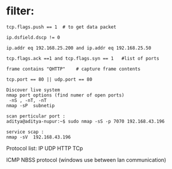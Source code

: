 # filter:
```
tcp.flags.push == 1  # to get data packet

ip.dsfield.dscp != 0 

ip.addr eq 192.168.25.200 and ip.addr eq 192.168.25.50

tcp.flags.ack ==1 and tcp.flags.syn == 1   #list of ports

frame contains "QHTTP"    # capture frame contents

tcp.port == 80 || udp.port == 80

```

```
Discover live system 
nmap port options (find numer of open ports)
 -nS , -nT, -nT
nmap -sP  subnetip

scan perticular port :
aditya@aditya-nupur:~$ sudo nmap -sS -p 7070 192.168.43.196 

service scap :
nmap -sV  192.168.43.196 

```

Protocol list:
IP
UDP
HTTP
TCp

ICMP
NBSS protocol (windows use between lan communication)
